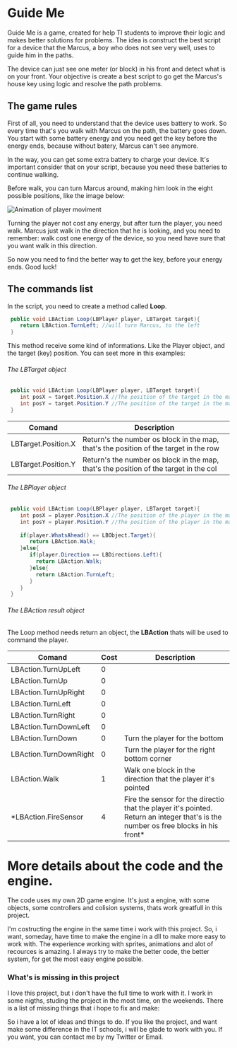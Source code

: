 # Guide Me
Guide Me is a game, created for help TI students to improve their logic and makes better solutions for problems.
The idea is construct the best script for a device that the Marcus, a boy who does not see very well, uses to guide him in the paths.

The device can just see one meter (or block) in his front and detect what is on your front. Your objective is create a best script to go get the Marcus's house key using logic and resolve the path problems.

## The game rules
First of all, you need to understand that the device uses battery to work. So every time that's you walk with Marcus on the path, the battery goes down. You start with some battery energy and you need get the key before the energy ends, because without batery, Marcus can't see anymore.

In the way, you can get some extra battery to charge your device. It's important consider that on your script, because you need these batteries to continue walking.

Before walk, you can turn Marcus around, making him look in the eight possible positions, like the image below:

![Animation of player moviment](https://github.com/alissonrubim/LazySnake/blob/master/Screenshots/player-animation.gif)

Turning the player not cost any energy, but after turn the player, you need walk. Marcus just walk in the direction that he is looking, and you need to remember: walk cost one energy of the device, so you need have sure that you want walk in this direction.

So now you need to find the better way to get the key, before your energy ends. Good luck!

## The commands list
In the script, you need to create a method called **Loop**. 

 ```csharp
  public void LBAction Loop(LBPlayer player, LBTarget target){
     return LBAction.TurnLeft; //will turn Marcus, to the left
  }
 ```

This method receive some kind of informations. Like the Player object, and the target (key) position.
You can seet more in this examples:

###### The LBTarget object
 ```csharp
  public void LBAction Loop(LBPlayer player, LBTarget target){
     int posX = target.Position.X //The position of the target in the map
     int posY = target.Position.Y //The position of the target in the map
  }
 ```
 
Comand | Description
------------ | ------------- 
LBTarget.Position.X | Return's the number os block in the map, that's the position of the target in the row
LBTarget.Position.Y | Return's the number os block in the map, that's the position of the target in the col

###### The LBPlayer object
 ```csharp
  public void LBAction Loop(LBPlayer player, LBTarget target){
     int posX = player.Position.X //The position of the player in the map
     int posY = player.Position.Y //The position of the player in the map
     
     if(player.WhatsAhead() == LBObject.Target){
        return LBAction.Walk;
     }else{
        if(player.Direction == LBDirections.Left){
          return LBAction.Walk;
        }else{
          return LBAction.TurnLeft;
        }
     }
  }
 ```
###### The LBAction result object

The Loop method needs return an object, the **LBAction** thats will be used to command the player.

Comand | Cost | Description
------------ | ------------- | -------------
LBAction.TurnUpLeft | 0 |
LBAction.TurnUp | 0 |
LBAction.TurnUpRight | 0 |
LBAction.TurnLeft | 0  |
LBAction.TurnRight | 0 |
LBAction.TurnDownLeft | 0 | 
LBAction.TurnDown | 0 | Turn the player for the bottom
LBAction.TurnDownRight | 0 | Turn the player for the right bottom corner
LBAction.Walk | 1 | Walk one block in the direction that the player it's pointed
*LBAction.FireSensor | 4 | Fire the sensor for the directio that the player it's pointed. Return an integer that's is the number os free blocks in his front*


# More details about the code and the engine.
The code uses my own 2D game engine. It's just a engine, with some objects, some controllers and colision systems, thats work greatfull in this project. 

I'm costructing the engine in the same time i work with this project. So, i want, someday, have time to make the engine in a dll to make more easy to work with.
The experience working with sprites, animations and alot of recources is amazing. I always try to make the better code, the better system, for get the most easy engine possible.

### What's is missing in this project
I love this project, but i don't have the full time to work with it. I work in some nigths, studing the project in the most time, on the weekends.
There is a list of missing things that i hope to fix and make:

So i have a lot of ideas and things to do. If you like the project, and want make some difference in the IT schools, i will be glade to work with you. If you want, you can contact me by my Twitter or Email.






